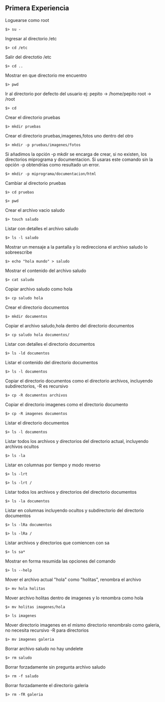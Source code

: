 ## Primera Experiencia ##

Loguearse como root
 
`$> su -` 

Ingresar al directorio /etc 

`$> cd /etc` 

Salir del directotio /etc 

`$> cd ..` 

Mostrar en que directorio me encuentro 

`$> pwd` 

Ir al directorio por defecto del usuario 
ej: pepito -> /home/pepito root -> /root 

`$> cd` 

Crear el directorio pruebas 

`$> mkdir pruebas` 

Crear el directorio pruebas,imagenes,fotos uno dentro del otro 

`$> mkdir -p pruebas/imagenes/fotos` 

Si añadimos la opción -p mkdir se encarga de crear, si no existen, los directorios miprograma y documentacion. Si usaras este comando sin la opción -p obtendrías como resultado un error. 

`$> mkdir -p miprograma/documentacion/html` 

Cambiar al directorio pruebas 

`$> cd pruebas` 

`$> pwd` 

Crear el archivo vacio saludo 

`$> touch saludo` 

Listar con detalles el archivo saludo 

`$> ls -l saludo` 

Mostrar un mensaje a la pantalla y lo redirecciona el archivo saludo lo sobreescribe 

`$> echo "hola mundo" > saludo` 

Mostrar el contenido del archivo saludo 

`$> cat saludo` 

Copiar archivo saludo como hola 

`$> cp saludo hola` 

Crear el directorio documentos 

`$> mkdir documentos` 

Copiar el archivo saludo,hola dentro del directorio documentos 

`$> cp saludo hola documentos/` 

Listar con detalles el directorio documentos 

`$> ls -ld documentos` 

Listar el contenido del directorio documentos 

`$> ls -l documentos` 

Copiar el directorio documentos como el directorio archivos, incluyendo subdirectorios, -R es recursivo 

`$> cp -R documentos archivos` 

Copiar el directorio imagenes como el directorio documento 

`$> cp -R imagenes documentos` 

Listar el directorio documentos 

`$> ls -l documentos` 

Listar todos los archivos y directorios del directorio actual, incluyendo archivos ocultos 

`$> ls -la` 

Listar en columnas por tiempo y modo reverso 

`$> ls -lrt`

`$> ls -lrt /` 

Listar todos los archivos y directorios del directorio documentos 

`$> ls -la documentos` 

Listar en columnas incluyendo ocultos y subdirectorio del directorio documentos 

`$> ls -lRa documentos`
 
`$> ls -lRa /` 

Listar archivos y directorios que comiencen con sa 

`$> ls sa*` 

Mostrar en forma resumida las opciones del comando 

`$> ls --help` 

Mover el archivo actual "hola" como "holitas", renombra el archivo 

`$> mv hola holitas` 

Mover archivo holitas dentro de imagenes y lo renombra como hola 

`$> mv holitas imagenes/hola`
 
`$> ls imagenes` 

Mover directorio imagenes en el mismo directorio renombralo como galeria, no necesita recursivo -R para directorios 

`$> mv imagenes galeria` 

Borrar archivo saludo no hay undelete 

`$> rm saludo` 

Borrar forzadamente sin pregunta archivo saludo 

`$> rm -f saludo` 

Borrar forzadamente el directorio galeria 

`$> rm -fR galeria`
